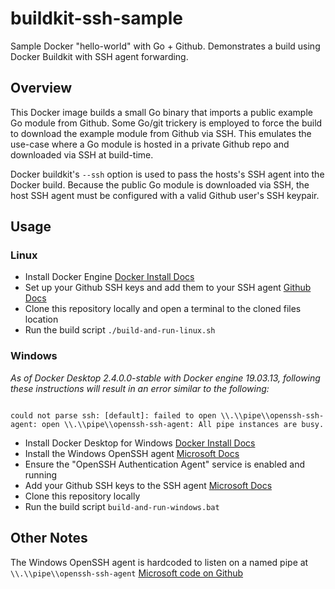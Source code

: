 # buildkit-ssh-sample

Sample Docker "hello-world" with Go + Github. Demonstrates a build using Docker Buildkit with SSH agent forwarding.

## Overview

This Docker image builds a small Go binary that imports a public example Go module from Github. Some Go/git trickery is employed to force the build to download the example module from Github via SSH. This emulates the use-case where a Go module is hosted in a private Github repo and downloaded via SSH at build-time.

Docker buildkit's `--ssh` option is used to pass the hosts's SSH agent into the Docker build. Because the public Go module is downloaded via SSH, the host SSH agent must be configured with a valid Github user's SSH keypair.


## Usage

### Linux

* Install Docker Engine [Docker Install Docs](https://docs.docker.com/engine/install/)
* Set up your Github SSH keys and add them to your SSH agent [Github Docs](https://docs.github.com/en/free-pro-team@latest/github/authenticating-to-github/generating-a-new-ssh-key-and-adding-it-to-the-ssh-agent)
* Clone this repository locally and open a terminal to the cloned files location
* Run the build script `./build-and-run-linux.sh`

### Windows

_As of Docker Desktop 2.4.0.0-stable with Docker engine 19.03.13, following these instructions will result in an error similar to the following:_


```

could not parse ssh: [default]: failed to open \\.\\pipe\\openssh-ssh-agent: open \\.\\pipe\\openssh-ssh-agent: All pipe instances are busy.

```

* Install Docker Desktop for Windows [Docker Install Docs](https://docs.docker.com/docker-for-windows/install/)
* Install the Windows OpenSSH agent [Microsoft Docs](https://docs.microsoft.com/en-us/windows-server/administration/openssh/openssh_install_firstuse)
* Ensure the "OpenSSH Authentication Agent" service is enabled and running
* Add your Github SSH keys to the SSH agent [Microsoft Docs](https://docs.microsoft.com/en-us/windows-server/administration/openssh/openssh_keymanagement#user-key-generation)
* Clone this repository locally
* Run the build script `build-and-run-windows.bat`

## Other Notes
The Windows OpenSSH agent is hardcoded to listen on a named pipe at `\\.\\pipe\\openssh-ssh-agent` [Microsoft code on Github](https://github.com/PowerShell/openssh-portable/blob/8ab565c53f3619d6a1f5ac229e212cad8a52852c/contrib/win32/win32compat/ssh-agent/agent.c#L40)
